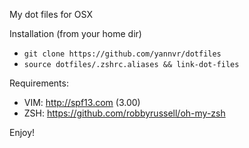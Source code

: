 My dot files for OSX

Installation (from your home dir)
* ```git clone https://github.com/yannvr/dotfiles```
* ```source dotfiles/.zshrc.aliases && link-dot-files```

Requirements:
* VIM: http://spf13.com (3.00)
* ZSH: https://github.com/robbyrussell/oh-my-zsh

Enjoy!
